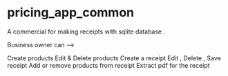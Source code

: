 # pricing_app_common

A commercial for making receipts with sqlite database .

Business owner can -->

Create products
Edit & Delete products
Create a receipt
Edit , Delete , Save receipt
Add or remove products from receipt
Extract pdf for the receipt
